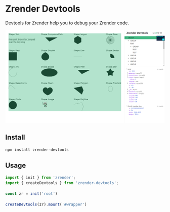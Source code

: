 # Zrender Devtools

Devtools for Zrender help you to debug your Zrender code.

![screenshot](./packages/devtools/docs/imgs/screenshot.png)

## Install

```bash
npm install zrender-devtools
```

## Usage
```typescript
import { init } from 'zrender';
import { createDevtools } from 'zrender-devtools';

const zr = init('root')

createDevtools(zr).mount('#wrapper')
```
